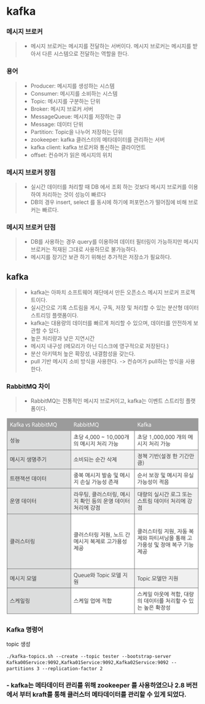# kafka

### 메시지 브로커
> - 메시지 브로커는 메시지를 전달하는 서버이다. 
>   메시지 브로커는 메시지를 받아서 다른 시스템으로 전달하는 역할을 한다.

### 용어
> - Producer: 메시지를 생성하는 시스템
> - Consumer: 메시지를 소비하는 시스템
> - Topic: 메시지를 구분하는 단위
> - Broker: 메시지 브로커 서버
> - MessageQueue: 메시지를 저장하는 큐
> - Message: 데이터 단위
> - Partition: Topic을 나누어 저장하는 단위
> - zookeeper: kafka 클러스터의 메타데이터를 관리하는 서버
> - kafka client: kafka 브로커와 통신하는 클라이언트
> - offset: 컨슈머가 읽은 메시지의 위치

### 메시지 브로커 장점
> - 실시간 데이터를 처리할 때 DB 에서 조회 하는 것보다 메시지 브로커를 이용하여 처리하는 것이 성능이 빠르다
> - DB의 경우 insert, select 를 동시에 하기에 퍼포먼스가 떨어짐에 비해 브로커는 빠르다.

### 메시지 브로커 단점
> - DB를 사용하는 경우 query를 이용하여 데이터 필터링이 가능하지만 메시지 브로커는 적재된 그대로 사용하므로 불가능하다.
> - 메시지를 장기간 보관 하기 위해선 추가적은 저장소가 필요하다.

## kafka
> - kafka는 아파치 소프트웨어 재단에서 만든 오픈소스 메시지 브로커 프로젝트이다.
> - 실시간으로 기록 스트림을 게시, 구독, 저장 및 처리할 수 있는 분산형 데이터 스트리밍 플랫폼이다.
> - kafka는 대용량의 데이터를 빠르게 처리할 수 있으며, 데이터를 안전하게 보관할 수 있다.
> - 높은 처리량과 낮은 지연시간
> - 메시지 내구성 (메모리가 아닌 디스크에 영구적으로 저장된다.)
> - 분산 아키텍처 높은 확장성, 내결함성을 갖는다.
> - pull 기반 메시지 소비 방식을 사용한다. -> 컨슈머가 pull하는 방식을 사용한다.

### RabbitMQ 차이
> - RabbitMQ는 전통적인 메시지 브로커이고, kafka는 이벤트 스트리밍 플랫폼이다.

![img.png](img.png)


### Kafka 명령어
topic 생성
```shell
./kafka-topics.sh --create --topic tester --bootstrap-server Kafka00Service:9092,Kafka01Service:9092,Kafka02Service:9092 --partitions 3 --replication-factor 2
```


### - kafka는 메타데이터 관리를 위해 zookeeper 를 사용하였으나 2.8 버전에서 부터 kraft를 통해 클러스터 메타데이터를 관리할 수 있게 되었다.
